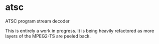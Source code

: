 # atsc
ATSC program stream decoder

This is entirely a work in progress.  It is being heavily refactored as more layers of the MPEG2-TS are peeled back.
